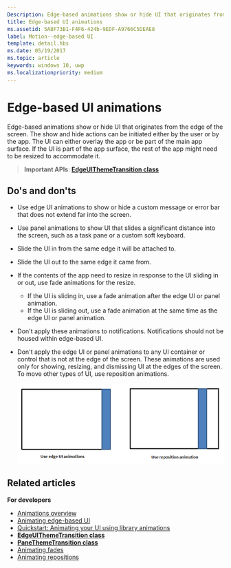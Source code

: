 ```yaml
---
Description: Edge-based animations show or hide UI that originates from the edge of the screen.
title: Edge-based UI animations
ms.assetid: 5A8F73B1-F4F6-424b-9EDF-A9766C5DEAE8
label: Motion--edge-based UI
template: detail.hbs
ms.date: 05/19/2017
ms.topic: article
keywords: windows 10, uwp
ms.localizationpriority: medium
---
```

# Edge-based UI animations





Edge-based animations show or hide UI that originates from the edge of the screen. The show and hide actions can be initiated either by the user or by the app. The UI can either overlay the app or be part of the main app surface. If the UI is part of the app surface, the rest of the app might need to be resized to accommodate it.

> **Important APIs**: [**EdgeUIThemeTransition class**](https://docs.microsoft.com/uwp/api/Windows.UI.Xaml.Media.Animation.EdgeUIThemeTransition)


## Do's and don'ts


-   Use edge UI animations to show or hide a custom message or error bar that does not extend far into the screen.
-   Use panel animations to show UI that slides a significant distance into the screen, such as a task pane or a custom soft keyboard.
-   Slide the UI in from the same edge it will be attached to.
-   Slide the UI out to the same edge it came from.
-   If the contents of the app need to resize in response to the UI sliding in or out, use fade animations for the resize.
    -   If the UI is sliding in, use a fade animation after the edge UI or panel animation.
    -   If the UI is sliding out, use a fade animation at the same time as the edge UI or panel animation.
-   Don't apply these animations to notifications. Notifications should not be housed within edge-based UI.
-   Don't apply the edge UI or panel animations to any UI container or control that is not at the edge of the screen. These animations are used only for showing, resizing, and dismissing UI at the edges of the screen. To move other types of UI, use reposition animations.

    ![illustrates when to use edge ui or panel animations and when to use reposition.](images/edgevsreposition.png)

## Related articles


**For developers**
* [Animations overview](https://docs.microsoft.com/windows/uwp/graphics/animations-overview)
* [Animating edge-based UI](https://docs.microsoft.com/previous-versions/windows/apps/jj649428(v=win.10))
* [Quickstart: Animating your UI using library animations](https://docs.microsoft.com/previous-versions/windows/apps/hh452703(v=win.10))
* [**EdgeUIThemeTransition class**](https://docs.microsoft.com/uwp/api/Windows.UI.Xaml.Media.Animation.EdgeUIThemeTransition)
* [**PaneThemeTransition class**](https://docs.microsoft.com/uwp/api/Windows.UI.Xaml.Media.Animation.PaneThemeTransition)
* [Animating fades](https://docs.microsoft.com/previous-versions/windows/apps/jj649429(v=win.10))
* [Animating repositions](https://docs.microsoft.com/previous-versions/windows/apps/jj649434(v=win.10))

 

 




